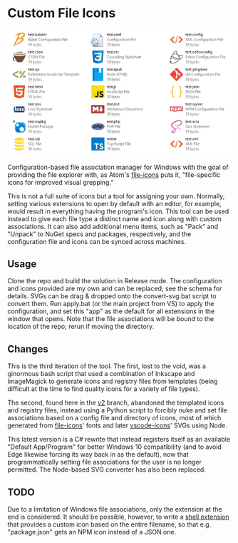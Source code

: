 # Custom File Icons

![Example](example.png)

Configuration-based file association manager for Windows with the goal of providing the file explorer with, as Atom's [file-icons](https://github.com/file-icons/atom) puts it, "file-specific icons for improved visual grepping."

This is not a full suite of icons but a tool for assigning your own. Normally, setting various extensions to open by default with an editor, for example, would result in everything having the program's icon. This tool can be used instead to give each file type a distinct name and icon along with custom associations. It can also add additional menu items, such as "Pack" and "Unpack" to NuGet specs and packages, respectively, and the configuration file and icons can be synced across machines.

## Usage

Clone the repo and build the solution in Release mode. The configuration and icons provided are my own and can be replaced; see the schema for details. SVGs can be drag & dropped onto the convert-svg.bat script to convert them. Run apply.bat (or the main project from VS) to apply the configuration, and set this "app" as the default for all extensions in the window that opens. Note that the file associations will be bound to the location of the repo; rerun if moving the directory.

## Changes

This is the third iteration of the tool. The first, lost to the void, was a ginormous bash script that used a combination of Inkscape and ImageMagick to generate icons and registry files from templates (being difficult at the time to find quality icons for a variety of file types).

The second, found here in the [v2](https://github.com/maxkagamine/custom-file-icons/tree/v2) branch, abandoned the templated icons and registry files, instead using a Python script to forcibly nuke and set file associations based on a config file and directory of icons, most of which generated from [file-icons](https://github.com/file-icons/atom)' fonts and later [vscode-icons](https://marketplace.visualstudio.com/items?itemName=robertohuertasm.vscode-icons)' SVGs using Node.

This latest version is a C# rewrite that instead registers itself as an available "Default App/Program" for better Windows 10 compatibility (and to avoid Edge likewise forcing its way back in as the default), now that programmatically setting file associations for the user is no longer permitted. The Node-based SVG converter has also been replaced.

## TODO

Due to a limitation of Windows file associations, only the extension at the end is considered. It should be possible, however, to write a [shell extension](https://msdn.microsoft.com/en-us/library/windows/desktop/cc144122(v=vs.85).aspx) that provides a custom icon based on the entire filename, so that e.g. "package.json" gets an NPM icon instead of a JSON one.
